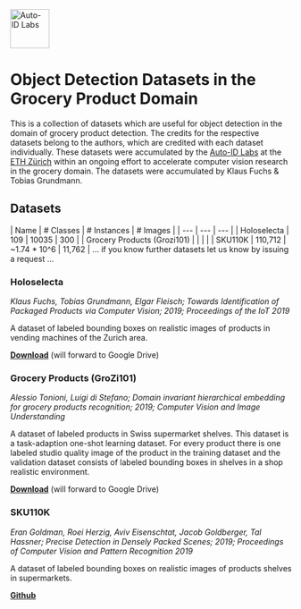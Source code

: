 <img src="https://github.com/tobiagru/HoloselectaDataset/blob/master/logo-hr.png?raw=true" alt="Auto-ID Labs" height="70"/>

# Object Detection Datasets in the Grocery Product Domain
This is a collection of datasets which are useful for object detection in the domain of grocery product detection. The credits for the respective datasets belong to the authors, which are credited with each dataset individually. These datasets were accumulated by the [Auto-ID Labs](https://www.autoidlabs.ch/) at the [ETH Zürich](www.ethz.ch) within an ongoing effort to accelerate computer vision research in the grocery domain. The datasets were accumulated by Klaus Fuchs & Tobias Grundmann.

## Datasets
| Name   | # Classes    | # Instances   | # Images   | 
| --- | --- | --- | 
| Holoselecta | 109 | 10035 | 300 | 
| Grocery Products (Grozi101) |  |  |  | 
| SKU110K | 110,712 | ~1.74 * 10^6 | 11,762 | 
... if you know further datasets let us know by issuing a request ...    

### Holoselecta
*Klaus Fuchs, Tobias Grundmann, Elgar Fleisch; Towards Identification of Packaged Products via Computer Vision; 2019; Proceedings of the IoT 2019*  

A dataset of labeled bounding boxes on realistic images of products in vending machines of the Zurich area.  

[**Download**]() (will forward to Google Drive)

### Grocery Products (GroZi101)
*Alessio Tonioni, Luigi di Stefano; Domain invariant hierarchical embedding for grocery products recognition; 2019; Computer Vision and Image Understanding*  

A dataset of labeled products in Swiss supermarket shelves. This dataset is a task-adaption one-shot learning dataset. For every product there is one labeled studio quality image of the product in the training dataset and the validation dataset consists of labeled bounding boxes in shelves in a shop realistic environment.  

[**Download**](https://drive.google.com/open?id=1vvB1hvKhr4pE8zUpPImlogA6kof-kLVN) (will forward to Google Drive)

### SKU110K
*Eran Goldman, Roei Herzig, Aviv Eisenschtat, Jacob Goldberger, Tal Hassner; Precise Detection in Densely Packed Scenes; 2019; Proceedings of Computer Vision and Pattern Recognition 2019*  

A dataset of labeled bounding boxes on realistic images of products shelves in supermarkets.  

[**Github**](https://github.com/eg4000/SKU110K_CVPR19)
